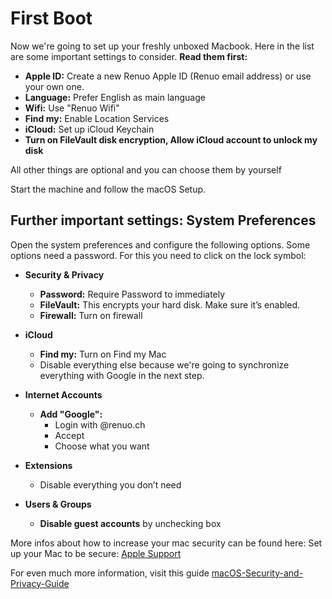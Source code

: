 # First Boot

Now we're going to set up your freshly unboxed Macbook. Here in the list are some important settings to consider. **Read them first:**

- **Apple ID:** Create a new Renuo Apple ID (Renuo email address) or use your own one.
- **Language:** Prefer English as main language
- **Wifi:** Use "Renuo Wifi"
- **Find my:** Enable Location Services
- **iCloud:** Set up iCloud Keychain
- **Turn on FileVault disk encryption, Allow iCloud account to unlock my disk**

All other things are optional and you can choose them by yourself

Start the machine and follow the macOS Setup.

## Further important settings: System Preferences

Open the system preferences and configure the following options. Some options need a password. For this you need to click on the lock symbol:

- **Security & Privacy**
  - **Password:** Require Password to immediately
  - **FileVault:** This encrypts your hard disk. Make sure it’s enabled.
  - **Firewall:** Turn on firewall

- **iCloud**
  - **Find my:** Turn on Find my Mac
  - Disable everything else because we're going to synchronize everything with Google in the next step.

- **Internet Accounts**
  - **Add "Google":**
    - Login with @renuo.ch
    - Accept
    - Choose what you want
- **Extensions**
  - Disable everything you don’t need
- **Users & Groups**
  - **Disable guest accounts** by unchecking box

More infos about how to increase your mac security can be found here: Set up your Mac to be secure:
[Apple Support](https://support.apple.com/guide/mac-help/set-up-your-mac-to-be-secure-flvlt003/mac)

For even much more information, visit this guide [macOS-Security-and-Privacy-Guide](https://github.com/drduh/macOS-Security-and-Privacy-Guide)
